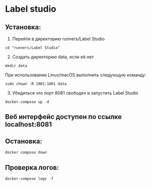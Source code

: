 # Label studio

## Установка:

1. Перейти в директорию runners/Label Studio

```
cd "runners/Label Studio"
```

2. Создать директорию data, если её нет

```
mkdir data
```

При использовании Linux/macOS выполнить следующую команду:
```
sudo chown -R 1001:1001 data
```

3. Убедиться что порт 8081 свободен и запустить Label Studio

```
docker-compose up -d
```

## Веб интерфейс доступен по ссылке localhost:8081

## Остановка:

```
docker compose down
```

## Проверка логов:

```
docker-compose logs -f
```